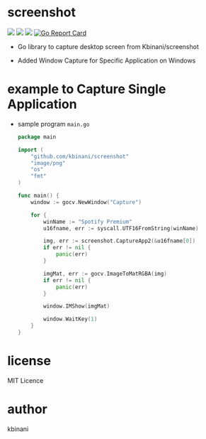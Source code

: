 screenshot
==========

![](https://github.com/kbinani/screenshot/actions/workflows/go.yml/badge.svg)
[![](https://img.shields.io/badge/godoc-reference-5272B4.svg)](https://godoc.org/github.com/kbinani/screenshot)
[![](https://img.shields.io/badge/license-MIT-428F7E.svg?style=flat)](https://github.com/kbinani/screenshot/blob/master/LICENSE)
[![Go Report Card](https://goreportcard.com/badge/github.com/kbinani/screenshot)](https://goreportcard.com/report/github.com/kbinani/screenshot)

* Go library to capture desktop screen from Kbinani/screenshot

* Added Window Capture for Specific Application on Windows

example to Capture Single Application
=======

* sample program `main.go`

	```go
	package main

	import (
		"github.com/kbinani/screenshot"
		"image/png"
		"os"
		"fmt"
	)

	func main() {
		window := gocv.NewWindow("Capture")

		for {
			winName := "Spotify Premium"
			u16fname, err := syscall.UTF16FromString(winName)

			img, err := screenshot.CaptureApp2(&u16fname[0])
			if err != nil {
				panic(err)
			}

			imgMat, err := gocv.ImageToMatRGBA(img)
			if err != nil {
				panic(err)
			}

			window.IMShow(imgMat)

			window.WaitKey(1)
		}
	}
	```


license
=======

MIT Licence

author
======

kbinani
